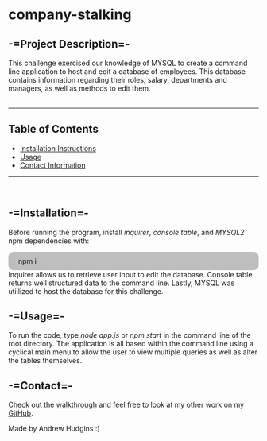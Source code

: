# company-stalking
## -=Project Description=-
This challenge exercised our knowledge of MYSQL to create a command line application to host and edit a database of employees. This database contains information regarding their roles, salary, departments and managers, as well as methods to edit them.
<br>
<br>

---
## Table of Contents
* [Installation Instructions](#installation)
* [Usage](#usage)
* [Contact Information](#contact)

---

<br>

## -=Installation=-
Before running the program, install *inquirer*, *console table*, and *MYSQL2* npm dependencies with:
<div style="background-color:rgba(0, 0, 0, 0.25); vertical-align: middle; padding:10px 20px; border-radius: 10px">
npm i
</div>
Inquirer allows us to retrieve user input to edit the database. Console table returns well structured data to the command line. Lastly, MYSQL was utiilized to host the database for this challenge.

<br>

## -=Usage=-
To run the code, type *node app.js* or *npm start* in the command line of the root directory. The application is all based within the command line using a cyclical main menu to allow the user to view multiple queries as well as alter the tables themselves.

## -=Contact=-

Check out the [walkthrough](https://drive.google.com/file/d/1nbZuPLwBhWxBK4B8PZ4AupxExxUjwaKn/view) and feel free to look at my other work on my [GitHub](https://github.com/AHudg).

Made by Andrew Hudgins :)